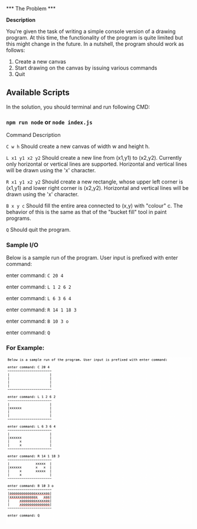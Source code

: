 *** The Problem ***

__Description__

You're given the task of writing a simple console version of a drawing program. 
At this time, the functionality of the program is quite limited but this might change in the future. 
In a nutshell, the program should work as follows:
 1. Create a new canvas
 2. Start drawing on the canvas by issuing various commands
 3. Quit

## Available Scripts
In the solution, you should terminal and run following CMD:
### `npm run node` or  `node index.js`

Command 		Description

`C w h`           Should create a new canvas of width w and height h.

`L x1 y1 x2 y2`   Should create a new line from (x1,y1) to (x2,y2). Currently only
                horizontal or vertical lines are supported. Horizontal and vertical lines
                will be drawn using the 'x' character.

`R x1 y1 x2 y2`  Should create a new rectangle, whose upper left corner is (x1,y1) and
                lower right corner is (x2,y2). Horizontal and vertical lines will be drawn
                using the 'x' character.

`B x y c`         Should fill the entire area connected to (x,y) with "colour" c. The
                behavior of this is the same as that of the "bucket fill" tool in paint
                programs.

`Q`               Should quit the program.

### __Sample I/O__

Below is a sample run of the program. User input is prefixed with enter command:

enter command: `C 20 4`

enter command: `L 1 2 6 2`

enter command: `L 6 3 6 4`

enter command: `R 14 1 18 3`

enter command: `B 10 3 o`

enter command: `Q`

### For Example:
![Example image](example.png?raw=true "example image")
